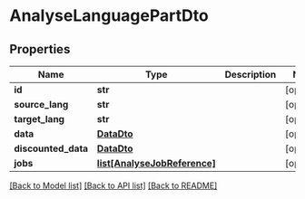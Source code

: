 # AnalyseLanguagePartDto

## Properties
Name | Type | Description | Notes
------------ | ------------- | ------------- | -------------
**id** | **str** |  | [optional] 
**source_lang** | **str** |  | [optional] 
**target_lang** | **str** |  | [optional] 
**data** | [**DataDto**](DataDto.md) |  | [optional] 
**discounted_data** | [**DataDto**](DataDto.md) |  | [optional] 
**jobs** | [**list[AnalyseJobReference]**](AnalyseJobReference.md) |  | [optional] 

[[Back to Model list]](../README.md#documentation-for-models) [[Back to API list]](../README.md#documentation-for-api-endpoints) [[Back to README]](../README.md)


